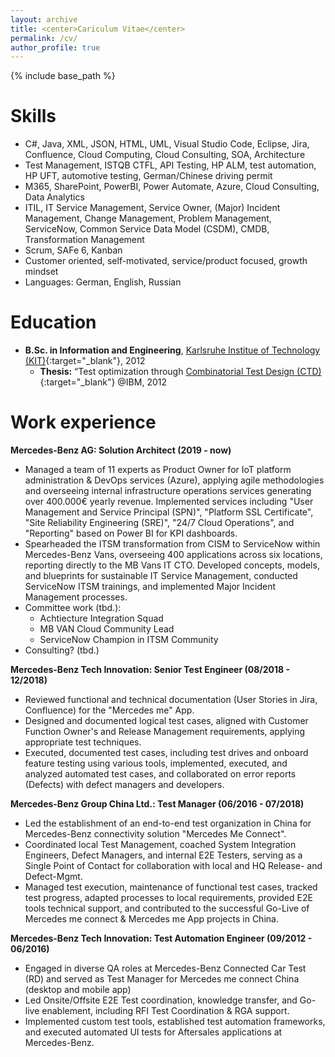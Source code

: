 ```yaml
---
layout: archive
title: <center>Cariculum Vitae</center>
permalink: /cv/
author_profile: true
---
```


{% include base_path %}

# Skills
* C#, Java, XML, JSON, HTML, UML, Visual Studio Code, Eclipse, Jira, Confluence, Cloud Computing, Cloud Consulting, SOA, Architecture
* Test Management, ISTQB CTFL, API Testing, HP ALM, test automation, HP UFT, automotive testing, German/Chinese driving permit   
* M365, SharePoint, PowerBI, Power Automate, Azure, Cloud Consulting, Data Analytics
* ITIL, IT Service Management, Service Owner, (Major) Incident Management, Change Management, Problem Management, ServiceNow, Common Service Data Model (CSDM), CMDB, Transformation Management
* Scrum, SAFe 6, Kanban
* Customer oriented, self-motivated, service/product focused, growth mindset
* Languages: German, English, Russian

Education
======
* **B.Sc. in Information and Engineering**, [Karlsruhe Institue of Technology (KIT)](https://www.kit.edu/english/ "Karlsruhe Institute of Technology"){:target="_blank"}, 2012
  * **Thesis:** “Test optimization through [Combinatorial Test Design (CTD)](https://www.ibm.com/downloads/cas/GANDBVKQ?mhsrc=ibmsearch_a&mhq=combinatorial%20test%20design "Combinatorial Test Design (CTD)"){:target="_blank"} @IBM, 2012
  
Work experience
======
  **Mercedes-Benz AG: Solution Architect (2019 - now)**
  * Managed a team of 11 experts as Product Owner for IoT platform administration & DevOps services (Azure), applying agile methodologies and overseeing internal infrastructure operations services generating over 400.000€ yearly revenue. Implemented services including "User Management and Service Principal (SPN)", "Platform SSL Certificate", "Site Reliability Engineering (SRE)", "24/7 Cloud Operations", and "Reporting" based on Power BI for KPI dashboards.
  * Spearheaded the ITSM transformation from CISM to ServiceNow within Mercedes-Benz Vans, overseeing 400 applications across six locations, reporting directly to the MB Vans IT CTO. Developed concepts, models, and blueprints for sustainable IT Service Management, conducted ServiceNow ITSM trainings, and implemented Major Incident Management processes.
  * Committee work (tbd.):
    * Achtiecture Integration Squad
    * MB VAN Cloud Community Lead
    * ServiceNow Champion in ITSM Community
  * Consulting? (tbd.)


  **Mercedes-Benz Tech Innovation: Senior Test Engineer (08/2018 - 12/2018)**
  * Reviewed functional and technical documentation (User Stories in Jira, Confluence) for the "Mercedes me" App.
  * Designed and documented logical test cases, aligned with Customer Function Owner's and Release Management requirements, applying appropriate test techniques.
  * Executed, documented test cases, including test drives and onboard feature testing using various tools, implemented, executed, and analyzed automated test cases, and collaborated on error reports (Defects) with defect managers and developers.
  
  **Mercedes-Benz Group China Ltd.: Test Manager (06/2016 - 07/2018)**
  * Led the establishment of an end-to-end test organization in China for Mercedes-Benz connectivity solution "Mercedes Me Connect".
  * Coordinated local Test Management, coached System Integration Engineers, Defect Managers, and internal E2E Testers, serving as a Single Point of Contact for collaboration with local and HQ Release- and Defect-Mgmt.
  * Managed test execution, maintenance of functional test cases, tracked test progress, adapted processes to local requirements, provided E2E tools technical support, and contributed to the successful Go-Live of Mercedes me connect & Mercedes me App projects in China.

  **Mercedes-Benz Tech Innovation: Test Automation Engineer (09/2012 - 06/2016)**
  * Engaged in diverse QA roles at Mercedes-Benz Connected Car Test (RD) and served as Test Manager for Mercedes me connect China (desktop and mobile app)
  * Led Onsite/Offsite E2E Test coordination, knowledge transfer, and Go-live enablement, including RFI Test Coordination & RGA support.
  * Implemented custom test tools, established test automation frameworks, and executed automated UI tests for Aftersales applications at Mercedes-Benz.
  
